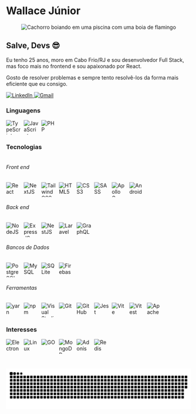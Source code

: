 # Wallace Júnior

<div align="center">
  <img src="https://c.tenor.com/Egt2H3v94ZYAAAAC/dog-pool.gif" alt="Cachorro boiando em uma piscina com uma boia de flamingo" width="339" />
</div>

## Salve, Devs 😎

Eu tenho 25 anos, moro em Cabo Frio/RJ e sou desenvolvedor Full Stack, mas foco mais no frontend e sou apaixonado por React.

Gosto de resolver problemas e sempre tento resolvê-los da forma mais eficiente que eu consigo.

<div>
  <a href="https://www.linkedin.com/in/wfl-junior" target="_blank">
    <img src="https://img.shields.io/badge/-LinkedIn-%230077B5?style=for-the-badge&logo=linkedin&logoColor=white" alt="LinkedIn" />
  </a>
  <a href="mailto:wflj1997@gmail.com" target="_blank">
    <img src="https://img.shields.io/badge/Gmail-D14836?style=for-the-badge&logo=gmail&logoColor=white" alt="Gmail" />
  </a>
</div>

### Linguagens

<div style="display: flex; gap: 0.5rem;">
  <img src="https://cdn.jsdelivr.net/gh/devicons/devicon/icons/typescript/typescript-original.svg" width="40" height="40" alt="TypeScript" />
  <img src="https://cdn.jsdelivr.net/gh/devicons/devicon/icons/javascript/javascript-original.svg" width="40" height="40" alt="JavaScript" />
  <img src="https://cdn.jsdelivr.net/gh/devicons/devicon/icons/php/php-original.svg" width="40" height="40" alt="PHP" />
</div>

### Tecnologias

<div style="display: flex; flex-direction:column;">
  <h6>Front end</h6>

  <div style="display: flex; gap: 0.5rem; align-items:center; flex-wrap: wrap;">
    <img src="https://cdn.jsdelivr.net/gh/devicons/devicon/icons/react/react-original.svg" width="40" height="40" alt="React" />
    <img src="https://cdn.jsdelivr.net/gh/devicons/devicon/icons/nextjs/nextjs-original.svg" width="40" height="40" alt="NextJS" />
    <img src="https://cdn.jsdelivr.net/gh/devicons/devicon/icons/tailwindcss/tailwindcss-plain.svg" width="40" height="40" alt="Tailwind CSS" />
    <img src="https://cdn.jsdelivr.net/gh/devicons/devicon/icons/html5/html5-original.svg" width="40" height="40" alt="HTML5" />
    <img src="https://cdn.jsdelivr.net/gh/devicons/devicon/icons/css3/css3-original.svg" width="40" height="40" alt="CSS3" />
    <img src="https://cdn.jsdelivr.net/gh/devicons/devicon/icons/sass/sass-original.svg" width="40" height="40" alt="SASS" />
    <img src="https://cdn.cdnlogo.com/logos/a/17/apollo-graphql-compact.svg" width="40" height="40" alt="Apollo GraphQL" />
    <img src="https://cdn.jsdelivr.net/gh/devicons/devicon/icons/android/android-original.svg" width="40" height="40" alt="Android" />
  </div>

  <h6>Back end</h6>

  <div style="display: flex; gap: 0.5rem; align-items:center; flex-wrap: wrap;">
    <img src="https://cdn.jsdelivr.net/gh/devicons/devicon/icons/nodejs/nodejs-original.svg" width="40" height="40" alt="NodeJS" />
    <img src="https://cdn.jsdelivr.net/gh/devicons/devicon/icons/express/express-original.svg" width="40" height="40" alt="ExpressJS" />
    <img src="https://cdn.jsdelivr.net/gh/devicons/devicon/icons/nestjs/nestjs-plain.svg" width="40" height="40" alt="NestJS" />
    <img src="https://cdn.jsdelivr.net/gh/devicons/devicon/icons/laravel/laravel-plain.svg" width="40" height="40" alt="Laravel" />
    <img src="https://cdn.jsdelivr.net/gh/devicons/devicon/icons/graphql/graphql-plain.svg" width="40" height="40" alt="GraphQL" />
  </div>

  <h6>Bancos de Dados</h6>

  <div style="display: flex; gap: 0.5rem; align-items:center; flex-wrap: wrap;">
    <img src="https://cdn.jsdelivr.net/gh/devicons/devicon/icons/postgresql/postgresql-original.svg" width="40" height="40" alt="PostgreSQL" />
    <img src="https://cdn.jsdelivr.net/gh/devicons/devicon/icons/mysql/mysql-original.svg" width="40" height="40" alt="MySQL" />
    <img src="https://cdn.jsdelivr.net/gh/devicons/devicon/icons/sqlite/sqlite-original.svg" width="40" height="40" alt="SQLite" />
    <img src="https://cdn.jsdelivr.net/gh/devicons/devicon/icons/firebase/firebase-plain.svg" width="40" height="40" alt="Firebase" />
  </div>

  <h6>Ferramentas</h6>

  <div style="display: flex; gap: 0.5rem; align-items:center; flex-wrap: wrap;">
    <img src="https://cdn.jsdelivr.net/gh/devicons/devicon/icons/yarn/yarn-original.svg" width="40" height="40" alt="yarn" />
    <img src="https://cdn.jsdelivr.net/gh/devicons/devicon/icons/npm/npm-original-wordmark.svg" width="40" height="40" alt="npm" />
    <img src="https://cdn.jsdelivr.net/gh/devicons/devicon/icons/vscode/vscode-original.svg" width="40" height="40" alt="Visual Studio Code" />
    <img src="https://cdn.jsdelivr.net/gh/devicons/devicon/icons/git/git-original.svg" width="40" height="40" alt="Git" />
    <img src="https://cdn.jsdelivr.net/gh/devicons/devicon/icons/github/github-original.svg" width="40" height="40" alt="GitHub" />
    <img src="https://cdn.jsdelivr.net/gh/devicons/devicon/icons/jest/jest-plain.svg" width="40" height="40" alt="Jest" />
    <img src="https://vitejs.dev/logo.svg" width="40" height="40" alt="Vite" />
    <img src="https://vitest.dev/logo.svg" width="40" height="40" alt="Vitest" />
    <img src="https://cdn.jsdelivr.net/gh/devicons/devicon/icons/apache/apache-original.svg" width="40" height="40" alt="Apache" />
  </div>
</div>

### Interesses

<div style="display: flex; gap: 0.5rem; align-items: center; flex-wrap: wrap;">
  <img src="https://cdn.jsdelivr.net/gh/devicons/devicon/icons/electron/electron-original.svg" width="40" height="40" alt="Electron" />
  <img src="https://cdn.jsdelivr.net/gh/devicons/devicon/icons/linux/linux-original.svg" width="40" height="40" alt="Linux" />
  <img src="https://cdn.jsdelivr.net/gh/devicons/devicon/icons/go/go-original.svg" width="40" height="40" alt="GO" />
  <img src="https://cdn.jsdelivr.net/gh/devicons/devicon/icons/mongodb/mongodb-original.svg" width="40" height="40" alt="MongoDB" />
  <img src="https://cdn.jsdelivr.net/gh/devicons/devicon/icons/adonisjs/adonisjs-original.svg" width="40" height="40" alt="Adonis" />
  <img src="https://cdn.jsdelivr.net/gh/devicons/devicon/icons/redis/redis-original.svg" width="40" height="40" alt="Redis" />
</div>

###

<img height="180em" src="https://github-readme-stats.vercel.app/api?username=wfl-junior&show_icons=true&theme=dracula&include_all_commits=true&count_private=true" alt="" />

<picture>
  <source media="(prefers-color-scheme: dark)" srcset="https://github.com/wfl-junior/wfl-junior/raw/output/github-contribution-grid-snake-dark.svg" />
  <source media="(prefers-color-scheme: light)" srcset="https://github.com/wfl-junior/wfl-junior/raw/output/github-contribution-grid-snake.svg" />
  <img src="https://github.com/wfl-junior/wfl-junior/raw/output/github-contribution-grid-snake.svg" alt="" />
</picture>
